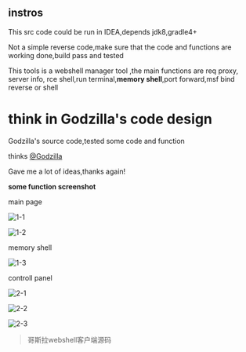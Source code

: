 
## instros

This src code could be run in IDEA,depends jdk8,gradle4+

Not a simple reverse code,make sure that the code and functions are working done,build pass and tested

This tools is a webshell manager tool ,the main functions are req proxy, server info, rce shell,run terminal,**memory shell**,port forward,msf bind reverse or shell


# think in Godzilla's code design

Godzilla's source code,tested some code and function

thinks [@Godzilla](https://github.com/BeichenDream/Godzilla)

Gave me a lot of ideas,thanks again!

**some function screenshot**

main page

![1-1](doc/img/1-1.png)

![1-2](doc/img/1-2.png)

memory shell

![1-3](doc/img/1-3.png)

controll panel

![2-1](doc/img/2-1.png)

![2-2](doc/img/2-2.png)

![2-3](doc/img/2-3.png)

> 哥斯拉webshell客户端源码
